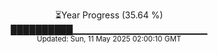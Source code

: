 <p align="center">
⏳Year Progress (35.64 %) <br>
██████████▁▁▁▁▁▁▁▁▁▁▁▁▁▁▁▁▁▁▁▁ <br>
<sub>Updated: Sun, 11 May 2025 02:00:10 GMT</sub>
</p>

